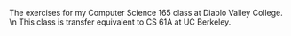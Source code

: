 The exercises for my Computer Science 165 class at Diablo Valley College.
\n
This class is transfer equivalent to CS 61A at UC Berkeley.
